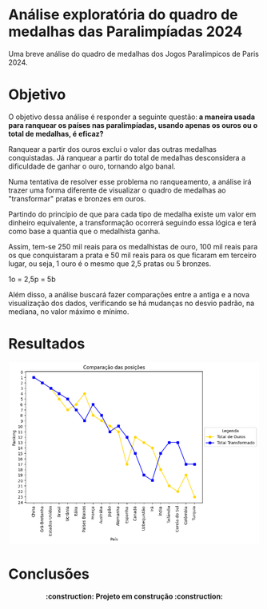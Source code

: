 <h1>Análise exploratória do quadro de medalhas das Paralimpíadas 2024</h1>

Uma breve análise do quadro de medalhas dos Jogos Paralímpicos de Paris 2024.

<h1>Objetivo</h1>

O objetivo dessa análise é responder a seguinte questão:<strong> a maneira usada para ranquear os países nas paralimpíadas, usando apenas os ouros ou o total de medalhas, é eficaz?</strong>

Ranquear a partir dos ouros exclui o valor das outras medalhas conquistadas. Já ranquear a partir do total de medalhas desconsidera a dificuldade de ganhar o ouro, tornando algo banal. 

Numa tentativa de resolver esse problema no ranqueamento, a análise irá trazer uma forma diferente de visualizar o quadro de medalhas ao "transformar" pratas e bronzes em ouros.

Partindo do princípio de que para cada tipo de medalha existe um valor em dinheiro equivalente, a transformação ocorrerá seguindo essa lógica e terá como base a quantia que o medalhista ganha. 

Assim, tem-se 250 mil reais para os medalhistas de ouro, 100 mil reais para os que conquistaram a prata e 50 mil reais para os que ficaram em terceiro lugar, ou seja, 1 ouro é o mesmo que 2,5 pratas ou 5 bronzes.

1o = 2,5p = 5b

Além disso, a análise buscará fazer comparações entre a antiga e a nova visualização dos dados, verificando se há mudanças no desvio padrão, na mediana, no valor máximo e mínimo.

<h1>Resultados</h1>
<h4 align="center"> 
    <img src="./comp_posicoes.png" alt="drawning" width="500">
</h4>

<h1>Conclusões</h1>
<h4 align="center"> 
    :construction:  Projeto em construção  :construction:
</h4>
